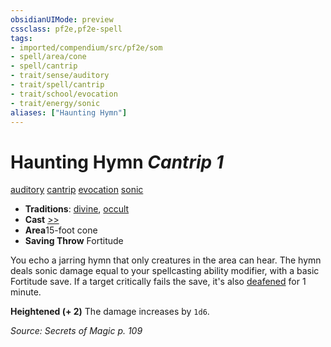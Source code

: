 ```yaml
---
obsidianUIMode: preview
cssclass: pf2e,pf2e-spell
tags:
- imported/compendium/src/pf2e/som
- spell/area/cone
- spell/cantrip
- trait/sense/auditory
- trait/spell/cantrip
- trait/school/evocation
- trait/energy/sonic
aliases: ["Haunting Hymn"]
---
```

# Haunting Hymn *Cantrip 1*   
[auditory](auditory.md)  [cantrip](cantrip.md)  [evocation](evocation.md)  [sonic](sonic.md)  

- **Traditions**: [divine](divine.md), [occult](occult.md)
- **Cast** [>>](chapter-9-playing-the-game.md#Actions "Two-Action") 
- **Area**15-foot cone
- **Saving Throw** Fortitude

You echo a jarring hymn that only creatures in the area can hear. The hymn deals sonic damage equal to your spellcasting ability modifier, with a basic Fortitude save. If a target critically fails the save, it's also [deafened](conditions.md#Deafened) for 1 minute.

**Heightened (+ 2)** The damage increases by `1d6`.

*Source: Secrets of Magic p. 109*
